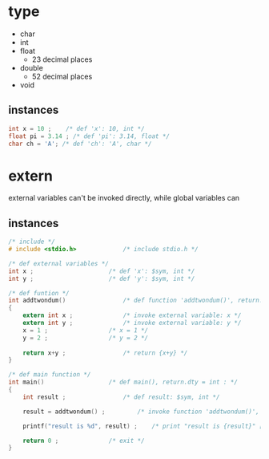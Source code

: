 # type
- char
- int
- float
	- 23 decimal places
- double
	- 52 decimal places
- void
## instances
```c
int x = 10 ;	/* def 'x': 10, int */
float pi = 3.14 ; /* def 'pi': 3.14, float */
char ch = 'A'; /* def 'ch': 'A', char */
```
# extern
external variables can't be invoked directly, while global variables can
## instances
```c
/* include */
# include <stdio.h>				/* include stdio.h */

/* def external variables */
int x ;						/* def 'x': $sym, int */
int y ;						/* def 'y': $sym, int */

/* def funtion */
int addtwondum()				/* def function 'addtwondum()', return.dty = int :*/
{
	extern int x ;				/* invoke external variable: x */
	extern int y ;				/* invoke external variable: y */
	x = 1 ;					/* x = 1 */
	y = 2 ;					/* y = 2 */
	
	return x+y ;				/* return {x+y} */
}

/* def main function */
int main()					/* def main(), return.dty = int : */
{
	int result ;				/* def result: $sym, int */

	result = addtwondum() ;			/* invoke function 'addtwondum()', save the value to 'result' */

	printf("result is %d", result) ;	/* print "result is {result}" [result = double]*/

	return 0 ;				/* exit */
}
```

